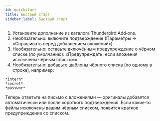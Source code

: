 ```yaml
---
id: quickstart
title: Быстрый старт
sidebar_label: Быстрый старт
---
```


1. Установите дополнение из каталога Thunderbird Add‑ons.
2. Необязательно: включите подтверждение (Параметры → «Спрашивать перед добавлением вложений»).
3. Необязательно: оставьте включённым предупреждение о чёрном списке (по умолчанию): «Предупреждать, если вложения исключены чёрным списком».
4. Необязательно: добавьте шаблоны чёрного списка (по одному в строке), например:

```
*intern*
*secret*
*passwor*
```

Теперь ответьте на письмо с вложениями — оригиналы добавятся автоматически или после короткого подтверждения. Если какие‑то файлы исключены вашим чёрным списком, появится краткое предупреждение со списком.
